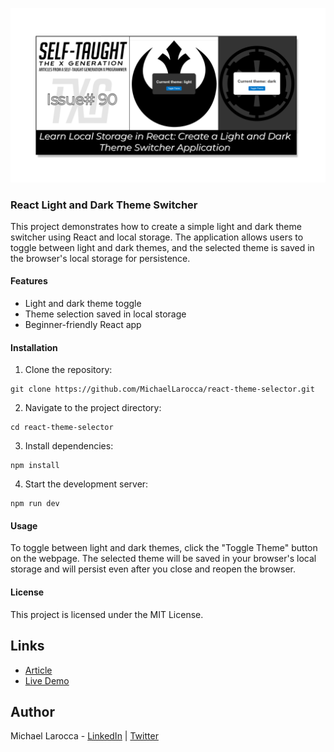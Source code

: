 ![TN-TXG-90](https://github.com/MichaelLarocca/blog-michael-jude-larocca/blob/main/posts/2023/05-23/img/05-29-2023/TN-TXG-90.png?raw=true)

### React Light and Dark Theme Switcher
This project demonstrates how to create a simple light and dark theme switcher using React and local storage. The application allows users to toggle between light and dark themes, and the selected theme is saved in the browser's local storage for persistence.

#### Features
* Light and dark theme toggle
* Theme selection saved in local storage
* Beginner-friendly React app

#### Installation
1. Clone the repository:
```
git clone https://github.com/MichaelLarocca/react-theme-selector.git
```

2. Navigate to the project directory:
```
cd react-theme-selector
```

3. Install dependencies:
```
npm install
```

4. Start the development server:
```
npm run dev
```

#### Usage
To toggle between light and dark themes, click the "Toggle Theme" button on the webpage. The selected theme will be saved in your browser's local storage and will persist even after you close and reopen the browser.

#### License
This project is licensed under the MIT License.

## Links

- [Article](https://selftaughttxg.com/2023/05-23/learn-local-storage-in-react-create-a-light-and-dark-theme-switcher-application/)
- [Live Demo](https://react-theme-selector.netlify.app/)

## Author
Michael Larocca - [LinkedIn](https://www.linkedin.com/in/michaeljudelarocca/) | [Twitter](https://twitter.com/MikeJudeLarocca)
